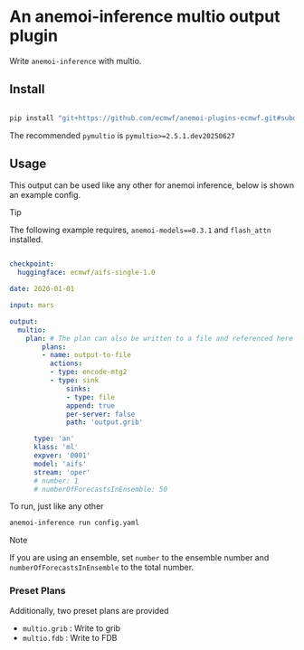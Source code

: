 # An anemoi-inference multio output plugin

Write `anemoi-inference` with multio.

## Install

```python

pip install "git+https://github.com/ecmwf/anemoi-plugins-ecmwf.git#subdirectory=plugins/inference/multio"

```

The recommended `pymultio` is `pymultio>=2.5.1.dev20250627`

## Usage

This output can be used like any other for anemoi inference, below is shown an example config.

> [!TIP]
> The following example requires, `anemoi-models==0.3.1` and `flash_attn` installed.

```yaml

checkpoint:
  huggingface: ecmwf/aifs-single-1.0

date: 2020-01-01

input: mars

output:
  multio:
    plan: # The plan can also be written to a file and referenced here
        plans:
        - name: output-to-file
          actions:
          - type: encode-mtg2
          - type: sink
              sinks:
              - type: file
              append: true
              per-server: false
              path: 'output.grib'

      type: 'an'
      klass: 'ml'
      expver: '0001'
      model: 'aifs'
      stream: 'oper'
      # number: 1
      # numberOfForecastsInEnsemble: 50
```

To run, just like any other

```bash
anemoi-inference run config.yaml
```

> [!NOTE]
> If you are using an ensemble, set `number` to the ensemble number and `numberOfForecastsInEnsemble` to the total number.

### Preset Plans

Additionally, two preset plans are provided

- `multio.grib` : Write to grib
- `multio.fdb`  : Write to FDB
